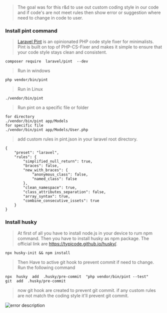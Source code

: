 > The goal was for this r&d to use out custom coding style in our code and if code's are not meet rules then show error or suggestion where need to change in code to user.
### Install pint command

> [Laravel Pint](https://github.com/laravel/pint) is an opinionated PHP code style fixer for minimalists. Pint is built on top of PHP-CS-Fixer and makes it simple to ensure that your code style stays clean and consistent.

    composer require  laravel/pint  --dev

> Run in windows

    php vendor/bin/pint

> Run in Linux

    ./vendor/bin/pint

> Run pint on a specific file or folder

    for directory
    ./vendor/bin/pint app/Models
    for specific file
    ./vendor/bin/pint app/Models/User.php

> add custom rules in pint.json in your laravel root directory.

    {
	    "preset": "laravel",
	    "rules": {
            "simplified_null_return": true,
            "braces": false,
            "new_with_braces": {
                "anonymous_class": false,
                "named_class": false
            },
            "clean_namespace": true,
            "class_attributes_separation": false,
            "array_syntax": true,
            "combine_consecutive_issets": true
	    }
    }

### Install husky

> At first of all you have to install node.js in your device to rum npm command. Then you have to install husky as npm package. The official link are https://typicode.github.io/husky/.

    npx husky-init && npm install

> Then Have to active git hook to prevent commit if need to change. Run the following command

    npx  husky  add  .husky/pre-commit  "php vendor/bin/pint --test"
    git  add  .husky/pre-commit

> now git hook are created to prevent git commit. if any custom rules are not match the coding style it'll prevent git commit.

![error description](https://i.ibb.co/3BwMd0N/Screenshot-2023-09-11-102602.png)